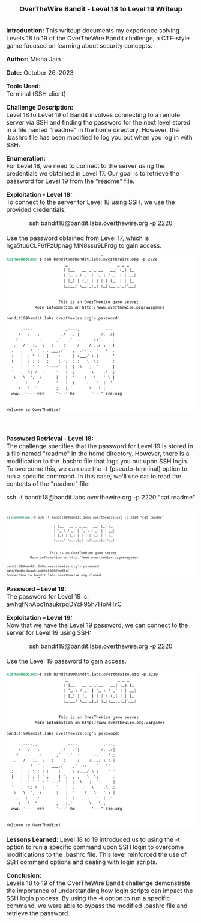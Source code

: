 <font size = '4'>
<center>
<b>
OverTheWire Bandit - Level 18 to Level 19 Writeup 
</b>
</center>
</font>

<br>
<font size = '3'>

<b>Introduction: </b>
This writeup documents my experience solving Levels 18 to 19 of the OverTheWire Bandit challenge, a CTF-style game focused on learning about security concepts.

<b>Author:</b> Misha Jain

<b>Date:</b> October 26, 2023

<b>Tools Used:</b><br>
Terminal (SSH client)

<b>Challenge Description:</b><br>
Level 18 to Level 19 of Bandit involves connecting to a remote server via SSH and finding the password for the next level stored in a file named "readme" in the home directory. However, the .bashrc file has been modified to log you out when you log in with SSH.

<b>Enumeration:</b><br>
For Level 18, we need to connect to the server using the credentials we obtained in Level 17. Our goal is to retrieve the password for Level 19 from the "readme" file.

<b>Exploitation - Level 18:</b><br>
To connect to the server for Level 18 using SSH, we use the provided credentials:<br>
<center>ssh bandit18@bandit.labs.overthewire.org -p 2220</center><br>
Use the password obtained from Level 17, which is hga5tuuCLF6fFzUpnagiMN8ssu9LFrdg to gain access.<br>

<center>

![](<Pictures/Exploitation - Level 18.png>)

</center>

<br>

<b>Password Retrieval - Level 18:</b><br>
The challenge specifies that the password for Level 19 is stored in a file named "readme" in the home directory. However, there is a modification to the .bashrc file that logs you out upon SSH login. To overcome this, we can use the -t (pseudo-terminal) option to run a specific command. In this case, we'll use cat to read the contents of the "readme" file:
<center>ssh -t bandit18@bandit.labs.overthewire.org -p 2220 "cat readme"</center><br>

<center>

![](<Pictures/Password Retrieval - Level 18.png>)

</center>

<b>Password – Level 19:</b><br>
The password for Level 19 is: awhqfNnAbc1naukrpqDYcF95h7HoMTrC

<b>Exploitation – Level 19:</b><br>
Now that we have the Level 19 password, we can connect to the server for Level 19 using SSH:
<center>ssh bandit19@bandit.labs.overthewire.org -p 2220</center><br>
Use the Level 19 password to gain access.

<center>

![](<Pictures/Exploitation - Level 19.png>)

</center>

<b>Lessons Learned:</b> Level 18 to 19 introduced us to using the -t option to run a specific command upon SSH login to overcome modifications to the .bashrc file. This level reinforced the use of SSH command options and dealing with login scripts.

<b>Conclusion:</b><br>
Levels 18 to 19 of the OverTheWire Bandit challenge demonstrate the importance of understanding how login scripts can impact the SSH login process. By using the -t option to run a specific command, we were able to bypass the modified .bashrc file and retrieve the password.

</font>